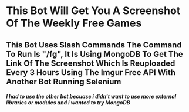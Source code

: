 # This Bot Will Get You A Screenshot Of The Weekly Free Games
<h2>This Bot Uses Slash Commands The Command To Run Is "/fg", It Is Using MongoDB To Get The Link Of The Screenshot Which Is Reuploaded Every 3 Hours Using The Imgur Free API With Another Bot Running Selenium</h2>
<h5>I had to use the other bot becuase i didn't want to use more external libraries or modules and i wanted to try MongoDB</h5>
